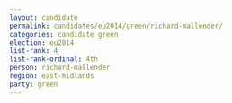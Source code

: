 ```yaml
---
layout: candidate
permalink: candidates/eu2014/green/richard-mallender/
categories: candidate green
election: eu2014
list-rank: 4
list-rank-ordinal: 4th
person: richard-mallender
region: east-midlands
party: green
---
```

